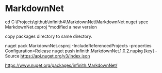 # MarkdownNet


cd C:\Projects\github\infinith4\MarkdownNet\MarkdownNet
nuget spec MarkdownNet.csproj
*modified a new version

copy packages directory to same directory.

nuget pack MarkdownNet.csproj -IncludeReferencedProjects  -properties Configuration=Release
nuget push infinith.MarkdownNet.1.0.2.nupkg [key] -Source https://api.nuget.org/v3/index.json

https://www.nuget.org/packages/infinith.MarkdownNet/